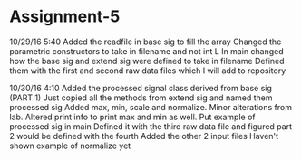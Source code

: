 # Assignment-5

10/29/16  5:40
  Added the readfile in base sig to fill the array
  Changed the parametric constructors to take in filename and not int L
  In main changed how the base sig and extend sig were  defined to take in filename
  Defined them with the first and second raw data files which I will add to repository

10/30/16  4:10
  Added the processed signal class derived from base sig (PART 1)
      Just copied all the methods from extend sig and named them processed sig
      Added max, min, scale and normalize. Minor alterations from lab.
      Altered print info to print max and min as well.
  Put example of processed sig in main
      Defined it with the third raw data file and figured part 2 would be defined with the fourth
      Added the other 2 input files
      Haven't shown example of normalize yet
      
